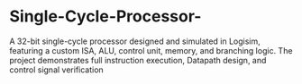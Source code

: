 # Single-Cycle-Processor-
A 32-bit single-cycle processor designed and simulated in Logisim, featuring a custom ISA, ALU, control unit, memory, and branching logic. The project demonstrates full instruction execution, Datapath design, and control signal verification
